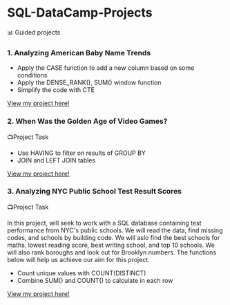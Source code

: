 # SQL-DataCamp-Projects
📊 Guided projects

### 1. Analyzing American Baby Name Trends
  * Apply the CASE function to add a new column based on some conditions
  * Apply the DENSE_RANK(), SUM() window function
  * Simplify the code with CTE
    
 [View my project here!](https://github.com/addy-analytics/SQL-DataCamp-Projects/blob/main/Analyzing%20American%20Baby%20Name%20Trends/notebook.ipynb)


### 2. When Was the Golden Age of Video Games?

📺Project Task
  * Use HAVING to filter on results of GROUP BY
  * JOIN and LEFT JOIN tables
    
 [View my project here!](https://github.com/addy-analytics/SQL-DataCamp-Projects/blob/main/When%20Was%20the%20Golden%20Age%20of%20Video%20Games_/notebook.ipynb)


### 3. Analyzing NYC Public School Test Result Scores
📺Project Task

In this project,  will seek to work with a SQL database containing test performance from NYC's public schools. We will read the data, find missing codes, and schools by building code. We will aslo find the best   schools for maths, lowest reading score, best writing school, and top 10 schools. We will also rank boroughs and look out for Brooklyn numbers. The functions below will help us achieve our aim for this project.
   *  Count unique values with COUNT(DISTINCT)
   *  Combine SUM() and COUNT() to calculate in each row
     
[View my project here!]()


